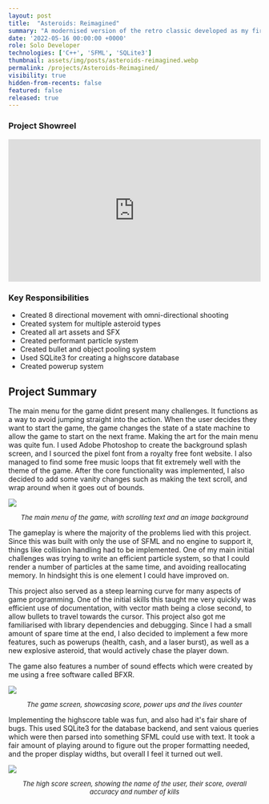 ```yaml
---
layout: post
title:  "Asteroids: Reimagined"
summary: "A modernised version of the retro classic developed as my first-year project"
date: '2022-05-16 00:00:00 +0000'
role: Solo Developer
technologies: ['C++', 'SFML', 'SQLite3']
thumbnail: assets/img/posts/asteroids-reimagined.webp
permalink: /projects/Asteroids-Reimagined/
visibility: true
hidden-from-recents: false
featured: false
released: true
---
```


### Project Showreel

<div style="position: relative; width: 100%; padding-top: 56.25%; margin-bottom: 10px;">
  <iframe
    src="https://www.youtube.com/embed/VSbpBIYiwyY"
    title="ALERT Showreel"
    frameborder="0"
    allow="accelerometer; autoplay; clipboard-write; encrypted-media; gyroscope; picture-in-picture; web-share"
    referrerpolicy="strict-origin-when-cross-origin"
    allowfullscreen
    style="position: absolute; top: 0; left: 0; width: 100%; height: 100%;"
  ></iframe>
</div>

### Key Responsibilities
- Created 8 directional movement with omni-directional shooting
- Created system for multiple asteroid types
- Created all art assets and SFX
- Created performant particle system
- Created bullet and object pooling system
- Used SQLite3 for creating a highscore database
- Created powerup system

## Project Summary

The main menu for the game didnt present many challenges. It functions as a way to avoid jumping straight into the action. When the user decides they want to start the game, the game changes the state of a state machine to allow the game to start on the next frame. Making the art for the main menu was quite fun. I used Adobe Photoshop to create the background splash screen, and I sourced the pixel font from a royalty free font website. I also managed to find some free music loops that fit extremely well with the theme of the game. After the core functionality was implemented, I also decided to add some vanity changes such as making the text scroll, and wrap around when it goes out of bounds. 

<img class="inline-center" src="{{site.url}}{{site.baseurl}}/assets/img/posts/asteroids/main-menu.png" alt-text="Main Menu"/>
<p style="font-size: 13px; text-align: center;"><i>The main menu of the game, with scrolling text and an image background</i></p>

The gameplay is where the majority of the problems lied with this project. Since this was built with only the use of SFML and no engine to support it, things like collision handling had to be implemented. One of my main initial challenges was trying to write an efficient particle system, so that I could render a number of particles at the same time, and avoiding reallocating memory. In hindsight this is one element I could have improved on.

This project also served as a steep learning curve for many aspects of game programming. One of the initial skills this taught me very quickly was efficient use of documentation, with vector math being a close second, to allow bullets to travel towards the cursor. This project also got me familiarised with library dependencies and debugging. Since I had a small amount of spare time at the end, I also decided to implement a few more features, such as powerups (health, cash, and a laser burst), as well as a new explosive asteroid, that would actively chase the player down.

The game also features a number of sound effects which were created by me using a free software called BFXR.

<img class="inline-center" src="{{site.url}}{{site.baseurl}}/assets/img/posts/asteroids/game.png" alt-text="Game Screen"/>
<p style="font-size: 13px; text-align: center;"><i>The game screen, showcasing score, power ups and the lives counter</i></p>

Implementing the highscore table was fun, and also had it's fair share of bugs. This used SQLite3 for the database backend, and sent vaious queries which were then parsed into something SFML could use with text. It took a fair amount of playing around to figure out the proper formatting needed, and the proper display widths, but overall I feel it turned out well.

<img class="inline-center" src="{{site.url}}{{site.baseurl}}/assets/img/posts/asteroids/hi-scores.png" alt-text="End Screen"/>
<p style="font-size: 13px; text-align: center;"><i>The high score screen, showing the name of the user, their score, overall accuracy and number of kills</i></p>